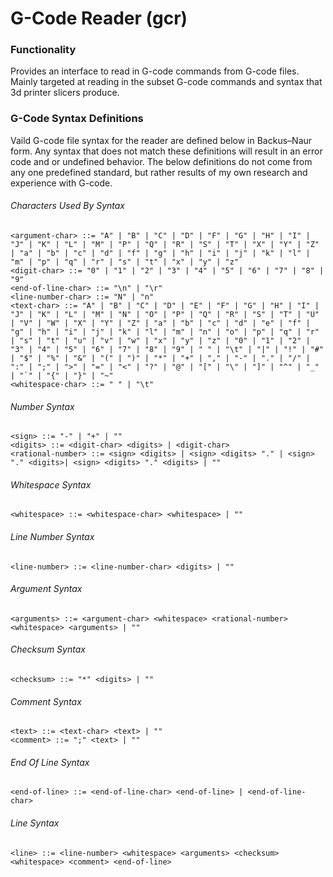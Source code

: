 # G-Code Reader (gcr)

### Functionality
Provides an interface to read in G-code commands from G-code files. Mainly targeted at reading in the subset G-code commands and syntax that 3d printer slicers produce.

### G-Code Syntax Definitions
Vaild G-code file syntax for the reader are defined below in Backus–Naur form. Any syntax that does not match these definitions will result in an error code and or undefined behavior. The below definitions do not come from any one predefined standard, but rather results of my own research and experience with G-code.

###### Characters Used By Syntax
```
<argument-char> ::= "A" | "B" | "C" | "D" | "F" | "G" | "H" | "I" | "J" | "K" | "L" | "M" | "P" | "Q" | "R" | "S" | "T" | "X" | "Y" | "Z" | "a" | "b" | "c" | "d" | "f" | "g" | "h" | "i" | "j" | "k" | "l" | "m" | "p" | "q" | "r" | "s" | "t" | "x" | "y" | "z"
<digit-char> ::= "0" | "1" | "2" | "3" | "4" | "5" | "6" | "7" | "8" | "9"
<end-of-line-char> ::= "\n" | "\r"
<line-number-char> ::= "N" | "n"
<text-char> ::= "A" | "B" | "C" | "D" | "E" | "F" | "G" | "H" | "I" | "J" | "K" | "L" | "M" | "N" | "O" | "P" | "Q" | "R" | "S" | "T" | "U" | "V" | "W" | "X" | "Y" | "Z" | "a" | "b" | "c" | "d" | "e" | "f" | "g" | "h" | "i" | "j" | "k" | "l" | "m" | "n" | "o" | "p" | "q" | "r" | "s" | "t" | "u" | "v" | "w" | "x" | "y" | "z" | "0" | "1" | "2" | "3" | "4" | "5" | "6" | "7" | "8" | "9" | " " | "\t" | "|" | "!" | "#" | "$" | "%" | "&" | "(" | ")" | "*" | "+" | "," | "-" | "." | "/" | ":" | ";" | ">" | "=" | "<" | "?" | "@" | "[" | "\" | "]" | "^" | "_" | "`" | "{" | "}" | "~"
<whitespace-char> ::= " " | "\t"
```

###### Number Syntax
```
<sign> ::= "-" | "+" | ""
<digits> ::= <digit-char> <digits> | <digit-char>
<rational-number> ::= <sign> <digits> | <sign> <digits> "." | <sign> "." <digits>| <sign> <digits> "." <digits> | ""
```

###### Whitespace Syntax
```
<whitespace> ::= <whitespace-char> <whitespace> | ""
```

###### Line Number Syntax
```
<line-number> ::= <line-number-char> <digits> | ""
```

###### Argument Syntax
```
<arguments> ::= <argument-char> <whitespace> <rational-number> <whitespace> <arguments> | ""
```

###### Checksum Syntax
```
<checksum> ::= "*" <digits> | ""
```

###### Comment Syntax
```
<text> ::= <text-char> <text> | ""
<comment> ::= ";" <text> | ""
```

###### End Of Line Syntax
```
<end-of-line> ::= <end-of-line-char> <end-of-line> | <end-of-line-char>
```

###### Line Syntax
```
<line> ::= <line-number> <whitespace> <arguments> <checksum> <whitespace> <comment> <end-of-line>
```
